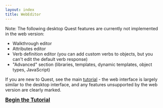 ```yaml
---
layout: index
title: WebEditor
---
```


Note: The following desktop Quest features are currently not implemented in the web version:

-   Walkthrough editor
-   Attributes editor
-   Verb definition editor (you can add custom verbs to objects, but you can't edit the default verb response)
-   "Advanced" section (libraries, templates, dynamic templates, object types, JavaScript)

If you are new to Quest, see the main [tutorial](tutorial/) - the web interface is largely similar to the desktop interface, and any features unsupported by the web version are clearly marked.

<span style="font-size:120%">**[Begin the Tutorial](tutorial/)**</span>